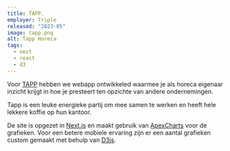 ```yaml
---
title: TAPP.
employer: Triple
released: "2023-05"
image: tapp.png
alt: Tapp Horeca
tags:
  - next
  - react
  - d3
---
```


Voor [TAPP](https://horeca-activation-campaign.tapp.cafe/) hebben we webapp ontwikkeled waarmee je als horeca eigenaar inzicht krijgt in hoe je presteert ten opzichte van andere ondernemingen.

Tapp is een leuke energieke partij om mee samen te werken en heeft hele lekkere koffie op hun kantoor.

De site is opgezet in [Next.js](https://nextjs.org/) en maakt gebruik van [ApexCharts](https://apexcharts.com/) voor de grafieken. Voor een betere mobiele ervaring zijn er een aantal grafieken custom gemaakt met behulp van [D3js](https://d3js.org/).
